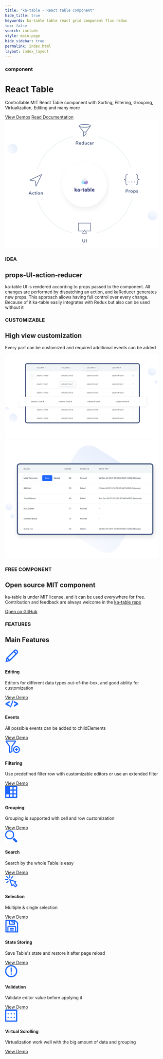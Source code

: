 ```yaml
---
title: "ka-table - React table component"
hide_title: true
keywords: ka-table table react grid component flux redux
toc: false
search: include
style: main-page
hide_sidebar: true
permalink: index.html
layout: index_layout
---
```



<link href="https://unpkg.com/aos@2.3.1/dist/aos.css" rel="stylesheet">
<script src="https://unpkg.com/aos@2.3.1/dist/aos.js"></script>
<script>
  AOS.init({
    duration: 700,
    once: true,
    anchorPlacement: 'top-center',
    mirror: true,
  });
</script>

<div class="main-page">
  <div class="main-banner-container">
    <div class="main-banner-image main-banner-background">
    </div>
    <div class="main-banner-image main-banner-fon">
    </div>
    <div class="main-banner-image main-banner-blur">
    </div>
    <div class="main-banner-image main-banner-grid show">
    </div>
    <div class="main-banner-image main-banner-filter show">
    </div>
    <div class="main-banner-image main-banner-alert show">
    </div>
    <div class="main-banner-image main-banner-buble show">
    </div>
  </div>
  <div class="container">
    <div class="row main-banner-row">
      <div class="col-md-5">
        <div class="main-banner-text">
          <h3 class="header-tag">component</h3>
          <h1 class="post-title-main">React Table</h1>
          <p>Controllable MIT React Table component with Sorting, Filtering, Grouping, Virtualization, Editing and many more</p>
          <a class="btn btn-primary" href="https://komarovalexander.github.io/ka-table/#/overview">View Demos</a>
          <a class="btn btn-outline-primary" href="/docs_props.html">Read Documentation</a>
        </div>
      </div>
    </div>
  </div>
  <div class="container">
    <div class="row reducer-row">
      <div class="col-md-7">
        <img src="images/shema.svg" alt='ka-table schema'  data-aos="zoom-in"
        data-aos-anchor-placement="center-bottom" />
      </div>
      <div class="col-md-5">
        <div class="main-banner-text">
          <h3 class="header-tag">IDEA</h3>
          <h2 class="post-title-main">props-UI-action-reducer</h2>
          <p>
            ka-table UI is rendered according to props passed to the component. All changes are performed by dispatching an action, and kaReducer generates new props. This approach allows having full control over every change. Because of it ka-table easily integrates with Redux but also can be used without it
          </p>
        </div>
      </div>
    </div>
    <div class="row customizable-row">
      <div class="col-md-12">
        <div class="main-banner-text">
          <h3 class="header-tag">CUSTOMIZABLE</h3>
          <h2 class="post-title-main">High view customization</h2>
          <p>Every part can be customized and required additional events can be added</p>
        </div>
        <img data-aos="fade-up"
        data-aos-anchor-placement="center-center" src="images/customisation.svg" alt='ka-table customisation'/>
      </div>
    </div>
  </div>
  <div class="row open-source-absolute">
    <div class="col-md-6">
    </div>
    <div class="col-md-6 computer-block">
      <img  data-aos="fade-left"
        data-aos-anchor-placement="top-top" src="images/computer.svg" alt='ka-table open source'/>
    </div>
  </div>
  <div class="container">
    <div class="row open-source">
      <div class="col-md-5">
        <div class="main-banner-text">
          <h3 class="header-tag">FREE COMPONENT</h3>
          <h2 class="post-title-main">Open source MIT component</h2>
          <p>ka-table is under MIT license, and it can be used everywhere for free. Contribution and feedback are always welcome in the <a href="https://github.com/komarovalexander/ka-table" target="_blank">ka-table repo</a></p>
          <a class="btn btn-primary" href="https://github.com/komarovalexander/ka-table">Open on GitHub</a>
        </div>
      </div>
      <div class="col-md-7 computer-block">
      </div>
    </div>
    <div class="row features">
      <div class="col-md-12">
        <h3 class="header-tag">FEATURES</h3>
        <h2 class="post-title-main">Main Features</h2>
      </div>
      <div class="col-md-4">
        <div class="img"><img src="images/icons/Editing.svg" alt="Editing"/></div>
        <h4>Editing</h4>
        <p>Editors for different data types out-of-the-box, and good ability for customization</p>
        <a href="https://komarovalexander.github.io/ka-table/#/editing">View Demo</a>
      </div>
      <div class="col-md-4">
        <div class="img"><img src="images/icons/Events.svg" alt="Events"/></div>
        <h4>Events</h4>
        <p>All possible events can be added to childElements</p>
        <a href="https://komarovalexander.github.io/ka-table/#/events">View Demo</a>
      </div>
      <div class="col-md-4">
        <div class="img"><img src="images/icons/Filtering.svg" alt="Filtering"/></div>
        <h4>Filtering</h4>
        <p>Use predefined filter row with customizable editors or use an extended filter</p>
        <a href="https://komarovalexander.github.io/ka-table/#/filter-row">View Demo</a>
      </div>
      <div class="col-md-4">
        <div class="img"><img src="images/icons/Grouping.svg" alt="Grouping"/></div>
        <h4>Grouping</h4>
        <p>Grouping is supported with cell and row customization</p>
        <a href="https://komarovalexander.github.io/ka-table/#/grouping">View Demo</a>
      </div>
      <div class="col-md-4">
        <div class="img"><img src="images/icons/Search.svg" alt="Search"/></div>
        <h4>Search</h4>
        <p>Search by the whole Table is easy</p>
        <a href="https://komarovalexander.github.io/ka-table/#/search">View Demo</a>
      </div>
      <div class="col-md-4">
        <div class="img"><img src="images/icons/Selection.svg" alt="Selection"/></div>
        <h4>Selection</h4>
        <p>Multiple & single selection</p>
        <a href="https://komarovalexander.github.io/ka-table/#/selection">View Demo</a>
      </div>
      <div class="col-md-4">
        <div class="img"><img src="images/icons/StateStoring.svg" alt="StateStoring"/></div>
        <h4>State Storing</h4>
        <p>Save Table's state and restore it after page reload</p>
        <a href="https://komarovalexander.github.io/ka-table/#/state-storing">View Demo</a>
      </div>
      <div class="col-md-4">
        <div class="img"><img src="images/icons/Validation.svg" alt="Validation"/></div>
        <h4>Validation</h4>
        <p>Validate editor value before applying it</p>
        <a href="https://komarovalexander.github.io/ka-table/#/validation">View Demo</a>
      </div>
      <div class="col-md-4">
        <div class="img"><img src="images/icons/VirtualScrolling.svg" alt="VirtualScrolling"/></div>
        <h4>Virtual Scrolling</h4>
        <p>Virtualization work well with the big amount of data and grouping</p>
        <a href="https://komarovalexander.github.io/ka-table/#/many-rows">View Demo</a>
      </div>
    </div>
  </div>
</div>